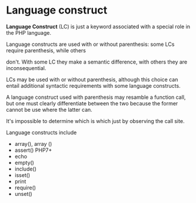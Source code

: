 # Language construct

**Language Construct** (LC) is just a keyword associated with a special role in the PHP language.

Language constructs are used with or without parenthesis: some LCs require parenthesis, while others  

don't. With some LC they make a semantic difference, with others they are inconsequential.


LCs may be used with or without parenthesis, although this choice can entail additional syntactic requirements with some language constructs.

A language construct used with parenthesis may resamble a function call, but one must clearly differentiate between the two because the former cannot be use where the latter can.

It's impossible to determine which is which just by observing the call site.

Language constructs include
- array(), array ()
- assert() PHP7+
- echo
- empty()
- include()
- isset()
- print
- require()
- unset()
